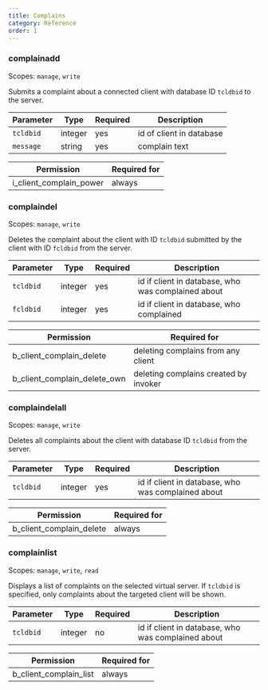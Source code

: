 ```yaml
---
title: Complains
category: Reference
order: 1
---
```


### complainadd

Scopes: `manage`, `write`

Submits a complaint about a connected client with database ID `tcldbid` to the server.

| Parameter     | Type      | Required | Description
|---------------|-----------|----------|------------
| `tcldbid`     | integer   | yes      | id of client in database
| `message`     | string    | yes      | complain text

| Permission                               | Required for
|------------------------------------------|-------------
| i_client_complain_power                  | always

### complaindel

Scopes: `manage`, `write`

Deletes the complaint about the client with ID `tcldbid` submitted by the client with ID `fcldbid` from the server.
  
| Parameter     | Type      | Required | Description
|---------------|-----------|----------|------------
| `tcldbid`     | integer   | yes      | id if client in database, who was complained about
| `fcldbid`     | integer   | yes      | id if client in database, who complained

| Permission                               | Required for
|------------------------------------------|-------------
| b_client_complain_delete                 | deleting complains from any client
| b_client_complain_delete_own             | deleting complains created by invoker

### complaindelall

Scopes: `manage`, `write`

Deletes all complaints about the client with database ID `tcldbid` from the
server.
  
| Parameter     | Type      | Required | Description
|---------------|-----------|----------|------------
| `tcldbid`     | integer   | yes      | id if client in database, who was complained about

| Permission                               | Required for
|------------------------------------------|-------------
| b_client_complain_delete                 | always

### complainlist

Scopes: `manage`, `write`, `read`

Displays a list of complaints on the selected virtual server. If `tcldbid` is specified, only complaints about the targeted client will be shown.

| Parameter     | Type      | Required | Description
|---------------|-----------|----------|------------
| `tcldbid`     | integer   | no      | id if client in database, who was complained about

| Permission                               | Required for
|------------------------------------------|-------------
| b_client_complain_list                   | always
